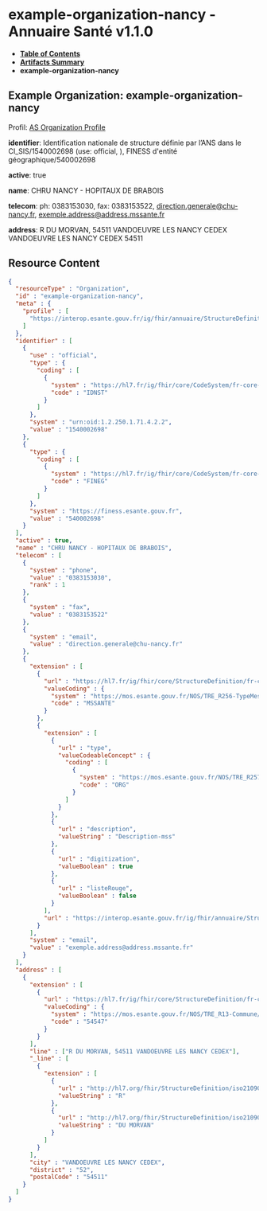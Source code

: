 # example-organization-nancy - Annuaire Santé v1.1.0

* [**Table of Contents**](toc.md)
* [**Artifacts Summary**](artifacts.md)
* **example-organization-nancy**

## Example Organization: example-organization-nancy

Profil: [AS Organization Profile](StructureDefinition-as-organization.md)

**identifier**: Identification nationale de structure définie par l’ANS dans le CI_SIS/1540002698 (use: official, ), FINESS d'entité géographique/540002698

**active**: true

**name**: CHRU NANCY - HOPITAUX DE BRABOIS

**telecom**: ph: 0383153030, fax: 0383153522, [direction.generale@chu-nancy.fr](mailto:direction.generale@chu-nancy.fr), [exemple.address@address.mssante.fr](mailto:exemple.address@address.mssante.fr)

**address**: R DU MORVAN, 54511 VANDOEUVRE LES NANCY CEDEX VANDOEUVRE LES NANCY CEDEX 54511 



## Resource Content

```json
{
  "resourceType" : "Organization",
  "id" : "example-organization-nancy",
  "meta" : {
    "profile" : [
      "https://interop.esante.gouv.fr/ig/fhir/annuaire/StructureDefinition/as-organization"
    ]
  },
  "identifier" : [
    {
      "use" : "official",
      "type" : {
        "coding" : [
          {
            "system" : "https://hl7.fr/ig/fhir/core/CodeSystem/fr-core-cs-v2-0203",
            "code" : "IDNST"
          }
        ]
      },
      "system" : "urn:oid:1.2.250.1.71.4.2.2",
      "value" : "1540002698"
    },
    {
      "type" : {
        "coding" : [
          {
            "system" : "https://hl7.fr/ig/fhir/core/CodeSystem/fr-core-cs-v2-0203",
            "code" : "FINEG"
          }
        ]
      },
      "system" : "https://finess.esante.gouv.fr",
      "value" : "540002698"
    }
  ],
  "active" : true,
  "name" : "CHRU NANCY - HOPITAUX DE BRABOIS",
  "telecom" : [
    {
      "system" : "phone",
      "value" : "0383153030",
      "rank" : 1
    },
    {
      "system" : "fax",
      "value" : "0383153522"
    },
    {
      "system" : "email",
      "value" : "direction.generale@chu-nancy.fr"
    },
    {
      "extension" : [
        {
          "url" : "https://hl7.fr/ig/fhir/core/StructureDefinition/fr-core-contact-point-email-type",
          "valueCoding" : {
            "system" : "https://mos.esante.gouv.fr/NOS/TRE_R256-TypeMessagerie/FHIR/TRE-R256-TypeMessagerie",
            "code" : "MSSANTE"
          }
        },
        {
          "extension" : [
            {
              "url" : "type",
              "valueCodeableConcept" : {
                "coding" : [
                  {
                    "system" : "https://mos.esante.gouv.fr/NOS/TRE_R257-TypeBAL/FHIR/TRE-R257-TypeBAL",
                    "code" : "ORG"
                  }
                ]
              }
            },
            {
              "url" : "description",
              "valueString" : "Description-mss"
            },
            {
              "url" : "digitization",
              "valueBoolean" : true
            },
            {
              "url" : "listeRouge",
              "valueBoolean" : false
            }
          ],
          "url" : "https://interop.esante.gouv.fr/ig/fhir/annuaire/StructureDefinition/as-ext-mailbox-mss-metadata"
        }
      ],
      "system" : "email",
      "value" : "exemple.address@address.mssante.fr"
    }
  ],
  "address" : [
    {
      "extension" : [
        {
          "url" : "https://hl7.fr/ig/fhir/core/StructureDefinition/fr-core-address-insee-code",
          "valueCoding" : {
            "system" : "https://mos.esante.gouv.fr/NOS/TRE_R13-Commune/FHIR/TRE-R13-Commune",
            "code" : "54547"
          }
        }
      ],
      "line" : ["R DU MORVAN, 54511 VANDOEUVRE LES NANCY CEDEX"],
      "_line" : [
        {
          "extension" : [
            {
              "url" : "http://hl7.org/fhir/StructureDefinition/iso21090-ADXP-streetNameType",
              "valueString" : "R"
            },
            {
              "url" : "http://hl7.org/fhir/StructureDefinition/iso21090-ADXP-streetNameBase",
              "valueString" : "DU MORVAN"
            }
          ]
        }
      ],
      "city" : "VANDOEUVRE LES NANCY CEDEX",
      "district" : "52",
      "postalCode" : "54511"
    }
  ]
}

```
